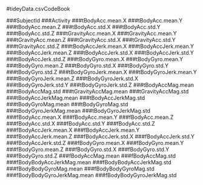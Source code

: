 #tideyData.csvCodeBook

###SubjectId
###Activity
###tBodyAcc.mean.X
###tBodyAcc.mean.Y
###tBodyAcc.mean.Z
###tBodyAcc.std.X
###tBodyAcc.std.Y
###tBodyAcc.std.Z
###tGravityAcc.mean.X
###tGravityAcc.mean.Y
###tGravityAcc.mean.Z
###tGravityAcc.std.X
###tGravityAcc.std.Y
###tGravityAcc.std.Z
###tBodyAccJerk.mean.X
###tBodyAccJerk.mean.Y
###tBodyAccJerk.mean.Z
###tBodyAccJerk.std.X
###tBodyAccJerk.std.Y
###tBodyAccJerk.std.Z
###tBodyGyro.mean.X
###tBodyGyro.mean.Y
###tBodyGyro.mean.Z
###tBodyGyro.std.X
###tBodyGyro.std.Y
###tBodyGyro.std.Z
###tBodyGyroJerk.mean.X
###tBodyGyroJerk.mean.Y
###tBodyGyroJerk.mean.Z
###tBodyGyroJerk.std.X
###tBodyGyroJerk.std.Y
###tBodyGyroJerk.std.Z
###tBodyAccMag.mean
###tBodyAccMag.std
###tGravityAccMag.mean
###tGravityAccMag.std
###tBodyAccJerkMag.mean
###tBodyAccJerkMag.std
###tBodyGyroMag.mean
###tBodyGyroMag.std
###tBodyGyroJerkMag.mean
###tBodyGyroJerkMag.std
###fBodyAcc.mean.X
###fBodyAcc.mean.Y
###fBodyAcc.mean.Z
###fBodyAcc.std.X
###fBodyAcc.std.Y
###fBodyAcc.std.Z
###fBodyAccJerk.mean.X
###fBodyAccJerk.mean.Y
###fBodyAccJerk.mean.Z
###fBodyAccJerk.std.X
###fBodyAccJerk.std.Y
###fBodyAccJerk.std.Z
###fBodyGyro.mean.X
###fBodyGyro.mean.Y
###fBodyGyro.mean.Z
###fBodyGyro.std.X
###fBodyGyro.std.Y
###fBodyGyro.std.Z
###fBodyAccMag.mean
###fBodyAccMag.std
###fBodyBodyAccJerkMag.mean
###fBodyBodyAccJerkMag.std
###fBodyBodyGyroMag.mean
###fBodyBodyGyroMag.std
###fBodyBodyGyroJerkMag.mean
###fBodyBodyGyroJerkMag.std